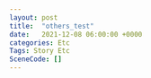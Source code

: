 ```yaml
---
layout: post
title:  "others_test"
date:   2021-12-08 06:00:00 +0000
categories: Etc
Tags: Story Etc
SceneCode: []
---
```


